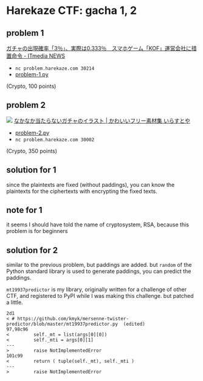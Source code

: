 # Harekaze CTF: gacha 1, 2

## problem 1

[ガチャの出現確率「3％」、実際は0.333％　スマホゲーム「KOF」運営会社に措置命令 - ITmedia NEWS](http://www.itmedia.co.jp/news/articles/1801/26/news125.html)

-   `nc problem.harekaze.com 30214`
-   [problem-1.py]()

(Crypto, 100 points)


## problem 2

![](http://1.bp.blogspot.com/-CQ1BFBhBR5U/Vs1mVP0r6BI/AAAAAAAA4Io/8o5Gmw3kKPI/s800/gachagacha_ataranai.png)
[なかなか当たらないガチャのイラスト | かわいいフリー素材集 いらすとや]()

-   [problem-2.py]()
-   `nc problem.harekaze.com 30002`

(Crypto, 350 points)

## solution for 1

since the plaintexts are fixed (without paddings), you can know the plaintexts for the ciphertexts with encrypting the fixed texts.

## note for 1

it seems I should have told the name of cryptosystem, RSA, because this problem is for beginners

## solution for 2

similar to the previous problem, but paddings are added.
but `random` of the Python standard library is used to generate paddings, you can predict the paddings.

`mt19937predictor` is my library, originally written for a challenge of other CTF, and registered to PyPI while I was making this challenge. but patched a little.

```
2d1
< # https://github.com/kmyk/mersenne-twister-predictor/blob/master/mt19937predictor.py  (edited)
97,98c96
<         self._mt = list(args[0][0])
<         self._mti = args[0][1]
---
>         raise NotImplementedError
101c99
<         return ( tuple(self._mt), self._mti )
---
>         raise NotImplementedError
```
